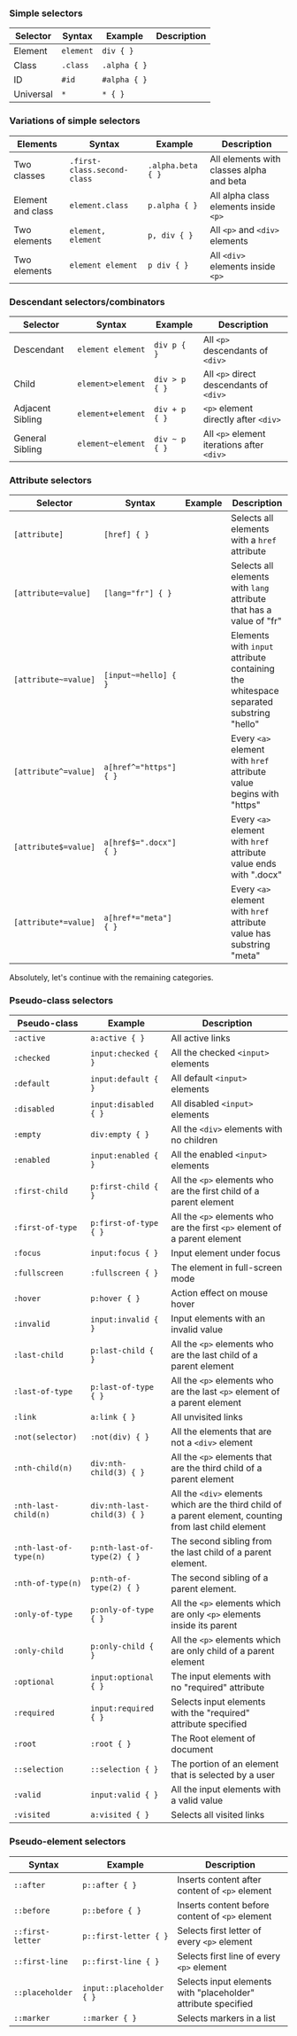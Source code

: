 ### Simple selectors

| Selector  | Syntax       | Example     | Description                    |
|-----------|--------------|-------------|--------------------------------|
| Element   | `element`    | `div { }`   |                                |
| Class     | `.class`     | `.alpha { }`|                                |
| ID        | `#id`        | `#alpha { }`|                                |
| Universal | `*`          | `* { }`     |                                |

### Variations of simple selectors

| Elements         | Syntax                     | Example        | Description                            |
|------------------|----------------------------|----------------|----------------------------------------|
| Two classes      | `.first-class.second-class`| `.alpha.beta { }` | All elements with classes alpha and beta  |
| Element and class| `element.class`            | `p.alpha { }`  | All alpha class elements inside `<p>`    |
| Two elements     | `element, element`         | `p, div { }`   | All `<p>` and `<div>` elements           |
| Two elements     | `element element`          | `p div { }`    | All `<div>` elements inside `<p>`        |

### Descendant selectors/combinators

| Selector         | Syntax             | Example     | Description                       |
|------------------|--------------------|-------------|-----------------------------------|
| Descendant       | `element element`  | `div p { }` | All `<p>` descendants of `<div>`  |
| Child            | `element>element`  | `div > p { }` | All `<p>` direct descendants of `<div>` |
| Adjacent Sibling | `element+element`  | `div + p { }` | `<p>` element directly after `<div>`    |
| General Sibling  | `element~element`  | `div ~ p { }` | All `<p>` element iterations after `<div>` |

### Attribute selectors

| Selector        | Syntax              | Example              | Description                                        |
|-----------------|---------------------|----------------------|----------------------------------------------------|
| `[attribute]`   | `[href] { }`        |                      | Selects all elements with a `href` attribute       |
| `[attribute=value]` | `[lang="fr"] { }` |                    | Selects all elements with `lang` attribute that has a value of "fr" |
| `[attribute~=value]` | `[input~=hello] { }` |               | Elements with `input` attribute containing the whitespace separated substring "hello" |
| `[attribute^=value]` | `a[href^="https"] { }` |             | Every `<a>` element with `href` attribute value begins with "https" |
| `[attribute$=value]` | `a[href$=".docx"] { }` |            | Every `<a>` element with `href` attribute value ends with ".docx" |
| `[attribute*=value]` | `a[href*="meta"] { }` |             | Every `<a>` element with `href` attribute value has substring "meta" |

Absolutely, let's continue with the remaining categories.

### Pseudo-class selectors

| Pseudo-class      | Example            | Description                                        |
|-------------------|--------------------|----------------------------------------------------|
| `:active`         | `a:active { }`     | All active links                                   |
| `:checked`        | `input:checked { }`| All the checked `<input>` elements                 |
| `:default`        | `input:default { }`| All default `<input>` elements                      |
| `:disabled`       | `input:disabled { }`| All disabled `<input>` elements                    |
| `:empty`          | `div:empty { }`    | All the `<div>` elements with no children          |
| `:enabled`        | `input:enabled { }`| All the enabled `<input>` elements                 |
| `:first-child`    | `p:first-child { }`| All the `<p>` elements who are the first child of a parent element  |
| `:first-of-type`  | `p:first-of-type { }`| All the `<p>` elements who are the first `<p>` element of a parent element  |
| `:focus`          | `input:focus { }`  | Input element under focus                          |
| `:fullscreen`     | `:fullscreen { }`  | The element in full-screen mode                    |
| `:hover`          | `p:hover { }`      | Action effect on mouse hover                       |
| `:invalid`        | `input:invalid { }`| Input elements with an invalid value               |
| `:last-child`     | `p:last-child { }` | All the `<p>` elements who are the last child of a parent element |
| `:last-of-type`   | `p:last-of-type { }`| All the `<p>` elements who are the last `<p>` element of a parent element  |
| `:link`           | `a:link { }`       | All unvisited links                                |
| `:not(selector)`  | `:not(div) { }`    | All the elements that are not a `<div>` element    |
| `:nth-child(n)`   | `div:nth-child(3) { }` | All the `<p>` elements that are the third child of a parent element  |
| `:nth-last-child(n)` | `div:nth-last-child(3) { }` | All the `<div>` elements which are the third child of a parent element, counting from last child element |
| `:nth-last-of-type(n)` | `p:nth-last-of-type(2) { }` | The second sibling from the last child of a parent element.  |
| `:nth-of-type(n)` | `p:nth-of-type(2) { }` | The second sibling of a parent element.  |
| `:only-of-type`   | `p:only-of-type { }`| All the `<p>` elements which are only `<p>` elements inside its parent  |
| `:only-child`     | `p:only-child { }` | All the `<p>` elements which are only child of a parent element  |
| `:optional`       | `input:optional { }`| The input elements with no "required" attribute    |
| `:required`       | `input:required { }`| Selects input elements with the "required" attribute specified |
| `:root`           | `:root { }`        | The Root element of document                       |
| `::selection`     | `::selection { }`  | The portion of an element that is selected by a user |
| `:valid`          | `input:valid { }`  | All the input elements with a valid value          |
| `:visited`        | `a:visited { }`    | Selects all visited links                          |

### Pseudo-element selectors

| Syntax             | Example                | Description                                        |
|--------------------|------------------------|----------------------------------------------------|
| `::after`          | `p::after { }`         | Inserts content after content of `<p>` element     |
| `::before`         | `p::before { }`        | Inserts content before content of `<p>` element    |
| `::first-letter`   | `p::first-letter { }`  | Selects first letter of every `<p>` element        |
| `::first-line`     | `p::first-line { }`    | Selects first line of every `<p>` element          |
| `::placeholder`    | `input::placeholder { }`| Selects input elements with "placeholder" attribute specified |
| `::marker`         | `::marker { }`         | Selects markers in a list                          |

